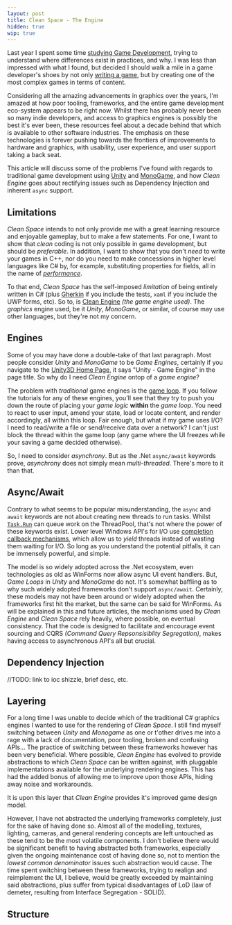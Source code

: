 ```yaml
---
layout: post
title: Clean Space - The Engine
hidden: true
wip: true
---
```


Last year I spent some time [studying Game Development](http://blog.devbot.net/industry/), trying to understand where differences exist in practices, and why. I was less than impressed with what I found, but decided I should walk a mile in a game developer's shoes by not only [writing a game](http://blog.devbot.net/tag/clean-space/), but by creating one of the most complex games in terms of content.

Considering all the amazing advancements in graphics over the years, I'm amazed at how poor tooling, frameworks, and the entire game development eco-system appears to be right now. Whilst there has probably never been so many indie developers, and access to graphics engines is possibly the best it's ever been, these resources feel about a decade behind that which is available to other software industries. The emphasis on these technologies is forever pushing towards the frontiers of improvements to hardware and graphics, with usability, user experience, and user support taking a back seat.

This article will discuss some of the problems I've found with regards to traditional game development using [Unity](https://unity3d.com/) and [MonoGame](http://www.monogame.net/), and how _Clean Engine_ goes about rectifying issues such as Dependency Injection and inherent `async` support. 

## Limitations

_Clean Space_ intends to not only provide me with a great learning resource and enjoyable gameplay, but to make a few statements. For one, I want to show that _clean_ coding is not only possible in game development, but should be _preferable_. In addition, I want to show that you don't _need_ to write your games in C++, nor do you need to make concessions in higher level languages like C# by, for example, substituting properties for fields, all in the name of [_performance_](http://web.ageofascent.com/asp-net-core-exeeds-1-15-million-requests-12-6-gbps/).

To that end, _Clean Space_ has the self-imposed _limitation_ of being entirely written in C# (plus [Gherkin](https://github.com/cucumber/cucumber/wiki/Gherkin) if you include the tests, `xaml` if you include the UWP forms, etc). So to, is [Clean Engine](https://github.com/clean-development/engine) _(the game engine used)_. The _graphics_ engine used, be it _Unity_, _MonoGame_, or similar, of course may use other languages, but they're not my concern.

## Engines

Some of you may have done a double-take of that last paragraph. Most people consider _Unity_ and _MonoGame_ to be _Game Engines_, certainly if you navigate to the [Unity3D Home Page](https://unity3d.com/), it says "Unity - Game Engine" in the page title. So why do I need _Clean Engine_ ontop of a _game engine_? 

The problem with _traditional_ game engines is the [game loop](http://gameprogrammingpatterns.com/game-loop.html). If you follow the tutorials for any of these engines, you'll see that they try to push you down the route of placing your _game logic_ **within** the _game loop_. You need to react to user input, amend your state, load or locate content, and render accordingly, all within this loop. Fair enough, but what if my game uses I/O? I need to read/write a file or send/receive data over a network? I can't just block the thread within the game loop (any game where the UI freezes while your saving a game decided otherwise).

So, I need to consider _asynchrony_. But as the .Net `async/await` keywords prove, _asynchrony_ does not simply mean _multi-threaded_. There's more to it than that.

## Async/Await

Contrary to what seems to be popular misunderstanding, the `async` and `await` keywords are not about creating new threads to run tasks. Whilst [`Task.Run`](https://msdn.microsoft.com/en-us/library/system.threading.tasks.task.run(v=vs.110).aspx) can queue work on the ThreadPool, that's not where the power of these keywords exist. Lower level Windows API's for I/O use [completion callback mechanisms](https://msdn.microsoft.com/en-us/library/windows/desktop/ms684124(v=vs.85).aspx), which allow us to _yield_ threads instead of wasting them waiting for I/O. So long as you understand the potential pitfalls, it can be immensely powerful, and simple.

The model is so widely adopted across the .Net ecosystem, even technologies as old as WinForms now allow async UI event handlers. But, _Game Loops_ in _Unity_ and _MonoGame_ do not. It's somewhat baffling as to why such widely adopted frameworks don't support `async/await`. Certainly, these models may not have been around or widely adopted when the frameworks first hit the market, but the same can be said for WinForms. As will be explained in this and future articles, the mechanisms used by _Clean Engine_ and _Clean Space_ rely heavily, where possible, on eventual consistency. That the code is designed to facilitate and encourage event sourcing and CQRS _(Command Query Repsonsisiblity Segregation)_, makes having access to asynchronous API's all but crucial.

## Dependency Injection

//TODO: link to ioc shizzle, brief desc, etc.

## Layering

For a long time I was unable to decide which of the traditional C# graphics engines I wanted to use for the rendering of _Clean Space_. I still find myself switching between _Unity_ and _Monogame_ as one or t'other drives me into a rage with a lack of documentation, poor tooling, broken and confusing APIs... The practice of switching between these frameworks however has been very beneficial. Where possible, _Clean Engine_ has evolved to provide abstractions to which _Clean Space_ can be written against, with pluggable implementations available for the underlying rendering engines. This has had the added bonus of allowing me to improve upon those APIs, hiding away noise and workarounds.

It is upon this layer that _Clean Engine_ provides it's improved game design model. 

However, I have not abstracted the underlying frameworks completely, just for the sake of having done so. Almost all of the modelling, textures, lighting, cameras, and general rendering concepts are left untouched as these tend to be the most volatile components. I don't believe there would be significant benefit to having abstracted both frameworks, especially given the ongoing maintenance cost of having done so, not to mention the _lowest common denominator_ issues such abstraction would cause. The time spent switching between these frameworks, trying to realign and reimplement the UI, I believe, would be greatly exceeded by maintaining said abstractions, plus suffer from typical disadvantages of LoD (law of demeter, resulting from Interface Segregation - SOLID).

## Structure

